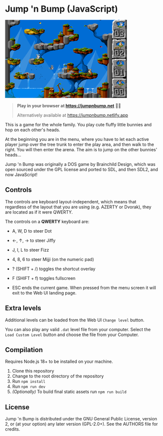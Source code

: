 # Jump 'n Bump (JavaScript)

![Screenshot](/public/screenshot.png 'Screenshot')

> **Play in your browser at https://jumpnbump.net** 🐰✨
>
> Alternatively available at https://jumpnbump.netlify.app

This is a game for the whole family. You play cute fluffy little bunnies and
hop on each other's heads.

At the beginning you are in the menu, where you have to let each active player
jump over the tree trunk to enter the play area, and then walk to the right.
You will then enter the arena. The aim is to jump on the other bunnies' heads…

Jump 'n Bump was originally a DOS game by Brainchild Design, which was open
sourced under the GPL license and ported to SDL, and then SDL2, and now JavaScript!

## Controls

The controls are keyboard layout-independent, which means that regardless of
the layout that you are using (e.g. AZERTY or Dvorak), they are located as if
it were QWERTY.

The controls on a **QWERTY** keyboard are:

- A, W, D to steer Dot
- ←, ↑, → to steer Jiffy
- J, I, L to steer Fizz
- 4, 8, 6 to steer Mijji (on the numeric pad)

- ? (SHIFT + /) toggles the shortcut overlay
- F (SHIFT + f) toggles fullscreen
- ESC ends the current game. When pressed from the menu screen it will exit to the Web UI landing page.

## Extra levels

Additional levels can be loaded from the Web UI `Change level` button.

You can also play any valid `.dat` level file from your computer. Select the `Load Custom Level` button and choose the file from your Computer.

## Compilation

Requires Node.js 18+ to be installed on your machine.

1. Clone this repository
1. Change to the root directory of the repository
1. Run `npm install`
1. Run `npm run dev`
1. _(Optionally)_ To build final static assets run `npm run build`

## License

Jump 'n Bump is distributed under the GNU General Public License, version 2, or
(at your option) any later version (GPL-2.0+). See the AUTHORS file for
credits.
